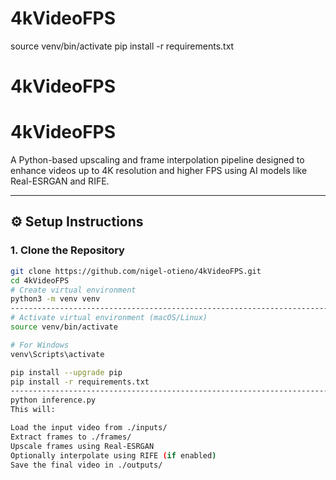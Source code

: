 # 4kVideoFPS

source venv/bin/activate
pip install -r requirements.txt
# 4kVideoFPS

# 4kVideoFPS

A Python-based upscaling and frame interpolation pipeline designed to enhance videos up to 4K resolution and higher FPS using AI models like Real-ESRGAN and RIFE.

---

## ⚙️ Setup Instructions

### 1. Clone the Repository

```bash
git clone https://github.com/nigel-otieno/4kVideoFPS.git
cd 4kVideoFPS
# Create virtual environment
python3 -m venv venv
--------------------------------------------------------------------------------------------------------------------------------------------------------------------------
# Activate virtual environment (macOS/Linux)
source venv/bin/activate

# For Windows
venv\Scripts\activate

pip install --upgrade pip
pip install -r requirements.txt
--------------------------------------------------------------------------------------------------------------------------------------------------------------------------
python inference.py
This will:

Load the input video from ./inputs/
Extract frames to ./frames/
Upscale frames using Real-ESRGAN
Optionally interpolate using RIFE (if enabled)
Save the final video in ./outputs/

